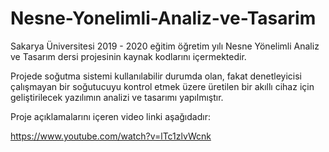 # Nesne-Yonelimli-Analiz-ve-Tasarim

Sakarya Üniversitesi 2019 - 2020 eğitim öğretim yılı Nesne Yönelimli Analiz ve Tasarım dersi projesinin kaynak kodlarını içermektedir. 

Projede soğutma sistemi kullanılabilir durumda olan, fakat denetleyicisi çalışmayan bir soğutucuyu kontrol etmek üzere üretilen bir akıllı cihaz için geliştirilecek yazılımın analizi ve tasarımı yapılmıştır.

Proje açıklamalarını içeren video linki aşağıdadır:

https://www.youtube.com/watch?v=lTc1zlvWcnk

